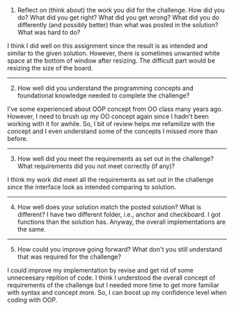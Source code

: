 1. Reflect on (think about) the work you did for the challenge. How did you do? What did you get right? What did you get wrong? What did you do differently (and possibly better) than what was posted in the solution? What was hard to do?

I think I did well on this assignment since the result is as intended and similar to the given solution. However, there is sometimes unwanted white space at the bottom of window after resizing. The difficult part would be resizing the size of the board. 

---
2. How well did you understand the programming concepts and foundational knowledge needed to complete the challenge?

I've some experienced about OOP concept from OO class many years ago. However, I need to brush up my OO concept again since I hadn't been working with it for awhile. So, I bit of review helps me refamilize with the concept and I even understand some of the concepts I missed more than before. 

---
3. How well did you meet the requirements as set out in the challenge? What requirements did you not meet correctly (if any)?

I think my work did meet all the requirements as set out in the challenge since the interface look as intended comparing to solution. 


---
4. How well does your solution match the posted solution? What is different?
I have two different folder, i.e., anchor and checkboard. I got functions than the solution has. Anyway, the overall implementations are the same. 

---
5. How could you improve going forward? What don't you still understand that was required for the challenge?

I could improve my implementation by revise and get rid of some unneceesary repition of code. I think I understood the overall concept of requirements of the challenge but I needed more time to get more familiar with syntax and concept more. So, I can boost up my confidence level when coding with OOP. 
